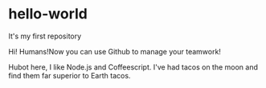 # hello-world
It's my first repository

Hi! Humans!Now you can use Github to manage your teamwork! 

Hubot here, I like Node.js and Coffeescript.
I've had tacos on the moon and find them far superior to Earth tacos.

